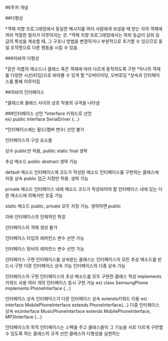 #6주차 개념

##다형성

*객체 지향 프로그래밍에서 동일한 메시지를 여러 사람에게 보냈을 때 받는 자의 객체에 까라 적절한 절차가 이루어지는 것.
*객체 지향 프로그래밍에서는 하위 등급이 상위 등급의 특성을 계승할 때, 그 구조나 방법을 변경하거나 부분적으로 추가할 수 있으므로 동일 조작명으로 다른 행동을 시킬 수 있음.

###자바의 다형성

*같은 이름의 메소드나 클래스 혹은 객체에 따라 다르게 동작하도록 구현
*하나의 객체를 다양한 시선(타입)으로 바라볼 수 있게 함
*오버라이딩, 오버로딩
*상속과 인터페이스를 통해 이루어짐

##자바의 인터페이스

*클래스와 클래스 사이의 상호 작용의 규격을 나타냄

###인터페이스 선언
*interface 키워드로 선언<br>
ex) public interface SerialDriver {...}

*인터페이스에는 필드(멤버 변수) 선언 불가


인터페이스의 구성 요소들 

상수
public만 허용, public static final 생략

추상 메소드
public abstract 생략 가능

default 메소드
인터페이스에 코드가 작성된 메소드
인터페이스를 구현하는 클래스에 자동 상속
public 덥근 지정만 허용. 생략 가능

private 메소드
인터페이스 내에 메소드 코드가 작성되어야 함
인터페이스 내에 있는 다른 메소드에 의해서만 호출 가능

static 메소드
public, private 모두 지정 가능. 생략하면 public

자바 인터페이스의 전체적인 특징

인터페이스의 객체 생성 불가

인터페이스 타입의 레퍼런스 변수 선언 가능

인터페이스 탕비의 레퍼런스 변수 선언 가능

인터페이스 구현
인터페이스를 상속받는 클래스는 인터페이스의 모든 추상 메소드를 반드시 구현
다른 인터페이스 상속 가능
인터페이스의 다중 상속 가능

인터페이스의 구현
인터페이스의 추상 메소드를 모두 구현한 클래스 작성
implements키워드 사용
여러 개의 인터페이스 동시 구현 가능
ex) class SamsungPhone implements PhoneInterface {...}

인터페이스 상속
인터페이스가 다른 인터페이스 상속
extends키워드 이용
ex) interface MobilePhoneInterface extends PhoneInterface{...}
다중 인터페이스 상속 
ex)interface MusicPhoneInterface extends MobilePhoneInterface, MP3Interface {...}

인터페이스의 목적
인터페이스는 스펙을 주고 클래스들이 그 기능을 서로 다르게 구련할 수 있도록 하는 클래스의 규격 선언
클래스의 다형성을 실현하는 



